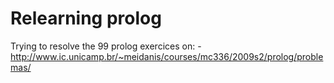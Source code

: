 # Relearning prolog

Trying to resolve the 99 prolog exercices on:
	- http://www.ic.unicamp.br/~meidanis/courses/mc336/2009s2/prolog/problemas/
